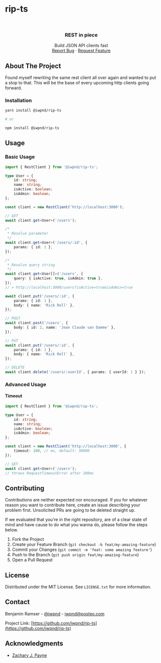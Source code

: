 # rip-ts

<br />
<div align="center">
  <h3 align="center">REST in piece</h3>

  <p align="center">
    Build JSON API clients fast
    <br />
    <a href="https://github.com/ipwnd/rip-ts/issues">Report Bug</a>
    ·
    <a href="https://github.com/iwpnd/rip-ts/issues">Request Feature</a>
  </p>
</div>

## About The Project

Found myself rewriting the same rest client all over again and wanted to put a
stop to that. This will be the base of every upcoming http clients going forward.

### Installation

```sh
yarn install @iwpnd/rip-ts

# or

npm install @iwpnd/rip-ts
```

## Usage

### Basic Usage

```typescript
import { RestClient } from '@iwpnd/rip-ts';

type User = {
    id: string;
    name: string;
    isActive: boolean;
    isAdmin: boolean;
};

const client = new RestClient('http://localhost:3000');

// GET
await client.get<User>('/users');

/*
 * Resolve parameter
 */
await client.get<User>('/users/:id', {
    params: { id: 1 },
});

/*
 * Resolve query string
 */
await client.get<User[]>('/users', {
    query: { isActive: true, isAdmin: true },
});
// > http://localhost:3000/users?isActive=true&isAdmin=true

await client.put('/users/:id', {
    params: { id: 1 },
    body: { name: 'Rick Roll' },
});

// POST
await client.post('/users', {
    body: { id: 2, name: 'Jean Claude van Damme' },
});

// PUT
await client.put('/users/:id', {
    params: { id: 1 },
    body: { name: 'Rick Roll' },
});

// DELETE
await client.delete('/users/:userId', { params: { userId: 1 } });
```

### Advanced Usage

#### Timeout

```typescript
import { RestClient } from '@iwpnd/rip-ts';

type User = {
    id: string;
    name: string;
    isActive: boolean;
    isAdmin: boolean;
};

const client = new RestClient('http://localhost:3000', {
    timeout: 100, // ms, default: 30000
});

// GET
await client.get<User>('/users');
// throws RequestTimeoutError after 100ms
```

## Contributing

Contributions are neither expected nor encouraged. If you for whatever
reason you want to contribute here, create an issue describing your problem first.
Unsolicited PRs are going to be deleted straight up.

If we evaluated that you're in the right repository,
are of a clear state of mind and have cause to do what you wanna do, please
follow the steps below.

1. Fork the Project
2. Create your Feature Branch (`git checkout -b feat/my-amazing-feature`)
3. Commit your Changes (`git commit -m 'feat: some amazing feature'`)
4. Push to the Branch (`git push origin feat/my-amazing-feature`)
5. Open a Pull Request

## License

Distributed under the MIT License. See `LICENSE.txt` for more information.

## Contact

Benjamin Ramser - [@iwpnd](https://twitter.com/iwpnd) - iwpnd@posteo.com

Project Link: [https://github.com/iwpnd/rip-ts](https://github.com/iwpnd/rip-ts)

## Acknowledgments

-   [Zachary J. Payne](https://www.amazon.de/-/en/Zachary-J-Payne/dp/B08NRVZ7NW)
